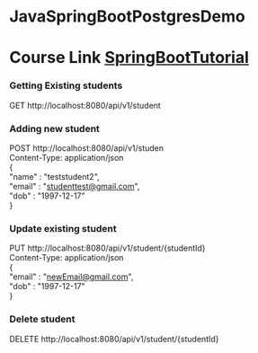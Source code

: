 # JavaSpringBootPostgresDemo

# Course Link [SpringBootTutorial](https://www.youtube.com/watch?v=9SGDpanrc8U)  

  
### Getting Existing students  
GET http://localhost:8080/api/v1/student  


### Adding new student  
POST http://localhost:8080/api/v1/studen  
Content-Type: application/json  
{  
 "name" : "teststudent2",  
 "email" : "studenttest@gmail.com",  
 "dob" : "1997-12-17"  
}    
 
  
### Update existing student  
PUT http://localhost:8080/api/v1/student/{studentId}  
Content-Type: application/json  
{  
 "email" : "newEmail@gmail.com",  
 "dob" : "1997-12-17"  
}


### Delete student   
DELETE http://localhost:8080/api/v1/student/{studentId}  
